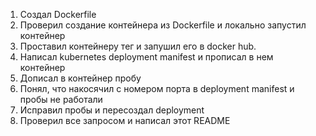 1. Создал Dockerfile
2. Проверил создание контейнера из Dockerfile и локально запустил контейнер
3. Проставил контейнеру тег и запушил его в docker hub.
4. Написал kubernetes deployment manifest и прописал в нем контейнер
5. Дописал в контейнер пробу
6. Понял, что накосячил с номером порта в deployment manifest и пробы не работали
7. Исправил пробы и пересоздал deployment
8. Проверил все запросом и написал этот README
